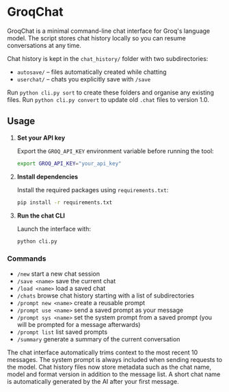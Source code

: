 # GroqChat

GroqChat is a minimal command-line chat interface for Groq's language model. The script stores chat history locally so you can resume conversations at any time.

Chat history is kept in the `chat_history/` folder with two subdirectories:
* `autosave/`  – files automatically created while chatting
* `userchat/` – chats you explicitly save with `/save`

Run `python cli.py sort` to create these folders and organise any existing files.
Run `python cli.py convert` to update old `.chat` files to version 1.0.

## Usage

1. **Set your API key**

   Export the `GROQ_API_KEY` environment variable before running the tool:

   ```bash
   export GROQ_API_KEY="your_api_key"
   ```

2. **Install dependencies**

   Install the required packages using `requirements.txt`:

   ```bash
   pip install -r requirements.txt
   ```

3. **Run the chat CLI**

   Launch the interface with:

   ```bash
   python cli.py
   ```

### Commands

- `/new` start a new chat session
- `/save <name>` save the current chat
- `/load <name>` load a saved chat
- `/chats` browse chat history starting with a list of subdirectories
- `/prompt new <name>` create a reusable prompt
- `/prompt use <name>` send a saved prompt as your message
- `/prompt sys <name>` set the system prompt from a saved prompt
  (you will be prompted for a message afterwards)
- `/prompt list` list saved prompts
- `/summary` generate a summary of the current conversation

The chat interface automatically trims context to the most recent 10
messages. The system prompt is always included when sending requests to
the model. Chat history files now store metadata such as the chat name,
model and format version in addition to the message list. A short chat name
is automatically generated by the AI after your first message.


